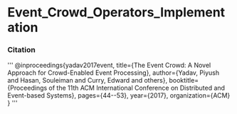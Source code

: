 # Event_Crowd_Operators_Implementation
### Citation
'''
@inproceedings{yadav2017event,
  title={The Event Crowd: A Novel Approach for Crowd-Enabled Event Processing},
  author={Yadav, Piyush and Hasan, Souleiman and Curry, Edward and others},
  booktitle={Proceedings of the 11th ACM International Conference on Distributed and Event-based Systems},
  pages={44--53},
  year={2017},
  organization={ACM}
}
'''
